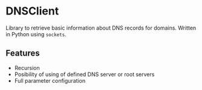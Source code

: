 # DNSClient
Library to retrieve basic information about DNS records for domains. Written in Python using `sockets`.

## Features
* Recursion
* Posibility of using of defined DNS server or root servers
* Full parameter configuration

